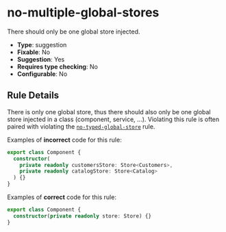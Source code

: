 # no-multiple-global-stores

There should only be one global store injected.

- **Type**: suggestion
- **Fixable**: No
- **Suggestion**: Yes
- **Requires type checking**: No
- **Configurable**: No

<!-- Everything above this generated, do not edit -->
<!-- MANUAL-DOC:START -->

## Rule Details

There is only one global store, thus there should also only be one global store injected in a class (component, service, ...). Violating this rule is often paired with violating the [`no-typed-global-store`](guide/eslint-plugin/rules/no-typed-global-store) rule.

Examples of **incorrect** code for this rule:

<ngrx-code-example>

```ts
export class Component {
  constructor(
    private readonly customersStore: Store<Customers>,
    private readonly catalogStore: Store<Catalog>
  ) {}
}
```

</ngrx-code-example>

Examples of **correct** code for this rule:

<ngrx-code-example>

```ts
export class Component {
  constructor(private readonly store: Store) {}
}
```

</ngrx-code-example>
